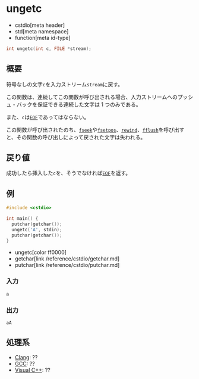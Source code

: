 # ungetc
* cstdio[meta header]
* std[meta namespace]
* function[meta id-type]

```cpp
int ungetc(int c, FILE *stream);
```

## 概要
符号なしの文字`c`を入力ストリーム`stream`に戻す。

この関数は、連続してこの関数が呼び出される場合、入力ストリームへのプッシュ・バックを保証できる連続した文字は 1 つのみである。

また、`c`は[`EOF`](/reference/cstdio/eof.md)であってはならない。

この関数が呼び出されたのち、[`fseek`](/reference/cstdio/fseek.md.nolink)や[`fsetpos`](/reference/cstdio/fsetpos.md.nolink)、[`rewind`](/reference/cstdio/rewind.md.nolink)、[`fflush`](/reference/cstdio/fflush.md)を呼び出すと、その関数の呼び出しによって戻された文字は失われる。

## 戻り値
成功したら挿入した`c`を、そうでなければ[`EOF`](/reference/cstdio/eof.md)を返す。

## 例
```cpp example
#include <cstdio>

int main() {
  putchar(getchar());
  ungetc('A', stdin);
  putchar(getchar());
}
```
* ungetc[color ff0000]
* getchar[link /reference/cstdio/getchar.md]
* putchar[link /reference/cstdio/putchar.md]

### 入力
```
a
```

### 出力
```
aA
```

## 処理系
- [Clang](/implementation.md#clang): ??
- [GCC](/implementation.md#gcc): ??
- [Visual C++](/implementation.md#visual_cpp): ??